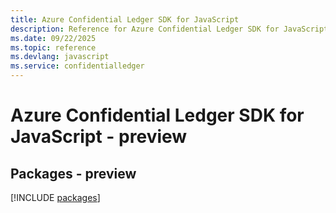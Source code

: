 ```yaml
---
title: Azure Confidential Ledger SDK for JavaScript
description: Reference for Azure Confidential Ledger SDK for JavaScript
ms.date: 09/22/2025
ms.topic: reference
ms.devlang: javascript
ms.service: confidentialledger
---
```

# Azure Confidential Ledger SDK for JavaScript - preview
## Packages - preview
[!INCLUDE [packages](confidential-ledger-index.md)]